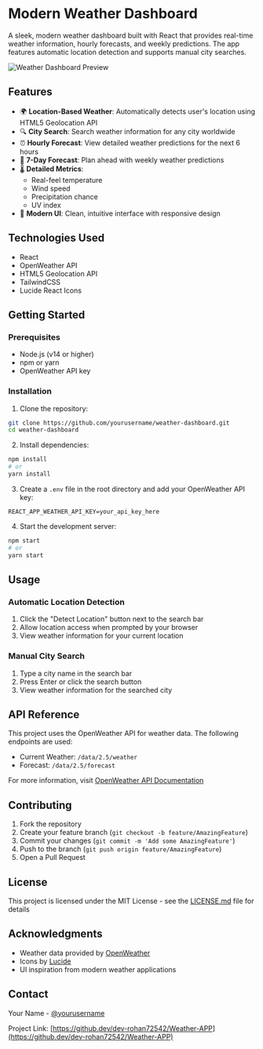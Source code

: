 # Modern Weather Dashboard

A sleek, modern weather dashboard built with React that provides real-time weather information, hourly forecasts, and weekly predictions. The app features automatic location detection and supports manual city searches.

![Weather Dashboard Preview](/api/placeholder/800/400)

## Features

- 🌍 **Location-Based Weather**: Automatically detects user's location using HTML5 Geolocation API
- 🔍 **City Search**: Search weather information for any city worldwide
- ⏰ **Hourly Forecast**: View detailed weather predictions for the next 6 hours
- 📅 **7-Day Forecast**: Plan ahead with weekly weather predictions
- 🌡️ **Detailed Metrics**: 
  - Real-feel temperature
  - Wind speed
  - Precipitation chance
  - UV index
- 🎨 **Modern UI**: Clean, intuitive interface with responsive design

## Technologies Used

- React
- OpenWeather API
- HTML5 Geolocation API
- TailwindCSS
- Lucide React Icons

## Getting Started

### Prerequisites

- Node.js (v14 or higher)
- npm or yarn
- OpenWeather API key

### Installation

1. Clone the repository:
```bash
git clone https://github.com/yourusername/weather-dashboard.git
cd weather-dashboard
```

2. Install dependencies:
```bash
npm install
# or
yarn install
```

3. Create a `.env` file in the root directory and add your OpenWeather API key:
```
REACT_APP_WEATHER_API_KEY=your_api_key_here
```

4. Start the development server:
```bash
npm start
# or
yarn start
```

## Usage

### Automatic Location Detection

1. Click the "Detect Location" button next to the search bar
2. Allow location access when prompted by your browser
3. View weather information for your current location

### Manual City Search

1. Type a city name in the search bar
2. Press Enter or click the search button
3. View weather information for the searched city

## API Reference

This project uses the OpenWeather API for weather data. The following endpoints are used:

- Current Weather: `/data/2.5/weather`
- Forecast: `/data/2.5/forecast`

For more information, visit [OpenWeather API Documentation](https://openweathermap.org/api)

## Contributing

1. Fork the repository
2. Create your feature branch (`git checkout -b feature/AmazingFeature`)
3. Commit your changes (`git commit -m 'Add some AmazingFeature'`)
4. Push to the branch (`git push origin feature/AmazingFeature`)
5. Open a Pull Request

## License

This project is licensed under the MIT License - see the [LICENSE.md](LICENSE.md) file for details

## Acknowledgments

- Weather data provided by [OpenWeather](https://openweathermap.org/)
- Icons by [Lucide](https://lucide.dev/)
- UI inspiration from modern weather applications

## Contact

Your Name - [@yourusername](https://twitter.com/yourusername)

Project Link: [https://github.dev/dev-rohan72542/Weather-APP](https://github.dev/dev-rohan72542/Weather-APP)
